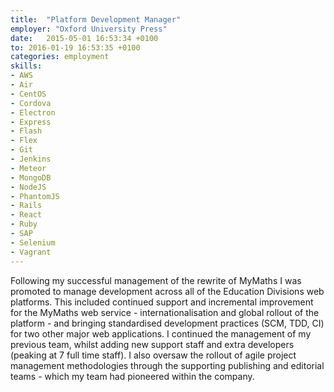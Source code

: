 ```yaml
---
title:  "Platform Development Manager"
employer: "Oxford University Press"
date:   2015-05-01 16:53:34 +0100
to: 2016-01-19 16:53:35 +0100
categories: employment
skills:
- AWS
- Air
- CentOS
- Cordova
- Electron
- Express
- Flash
- Flex
- Git
- Jenkins
- Meteor
- MongoDB
- NodeJS
- PhantomJS
- Rails
- React
- Ruby
- SAP
- Selenium
- Vagrant
---
```


Following my successful management of the rewrite of MyMaths I was promoted to manage development across all of the Education Divisions web platforms. This included continued support and incremental improvement for the MyMaths web service - internationalisation and global rollout of the platform - and bringing standardised development practices (SCM, TDD, CI) for two other major web applications. I continued the management of my previous team, whilst adding new support staff and extra developers (peaking at 7 full time staff). I also oversaw the rollout of agile project management methodologies through the supporting publishing and editorial teams - which my team had pioneered within the company.
